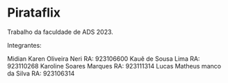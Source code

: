 # Pirataflix
 Trabalho da faculdade de ADS 2023.


 Integrantes:

 Midian Karen Oliveira Neri RA: 923106600
 Kauê de Sousa Lima  RA: 923110268
 Karoline Soares Marques RA: 923111314
 Lucas Matheus manco da Silva  RA: 923106314
